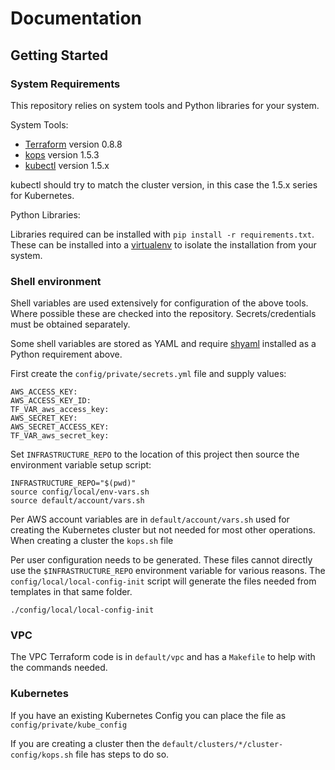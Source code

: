 # Documentation

## Getting Started

### System Requirements

This repository relies on system tools and Python libraries for your system.

System Tools:
* [Terraform](https://www.terraform.io) version 0.8.8
* [kops](https://github.com/kubernetes/kops) version 1.5.3
* [kubectl](https://kubernetes.io/docs/user-guide/kubectl-overview/) version 1.5.x

kubectl should try to match the cluster version, in this case the 1.5.x series for Kubernetes.

Python Libraries:

Libraries required can be installed with `pip install -r requirements.txt`. These can be installed into a [virtualenv](https://virtualenv.pypa.io/en/stable/) to isolate the installation from your system.

### Shell environment

Shell variables are used extensively for configuration of the above tools. Where possible these are checked into the repository. Secrets/credentials must be obtained separately.

Some shell variables are stored as YAML and require [shyaml](https://github.com/0k/shyaml) installed as a Python requirement above.

First create the `config/private/secrets.yml` file and supply values:

```
AWS_ACCESS_KEY:
AWS_ACCESS_KEY_ID:
TF_VAR_aws_access_key:
AWS_SECRET_KEY:
AWS_SECRET_ACCESS_KEY:
TF_VAR_aws_secret_key:
```

Set `INFRASTRUCTURE_REPO` to the location of this project then source the environment variable setup script:

```
INFRASTRUCTURE_REPO="$(pwd)"
source config/local/env-vars.sh
source default/account/vars.sh
```

Per AWS account variables are in `default/account/vars.sh` used for creating the Kubernetes cluster but not needed for most other operations. When creating a cluster the `kops.sh` file

Per user configuration needs to be generated. These files cannot directly use the `$INFRASTRUCTURE_REPO` environment variable for various reasons. The `config/local/local-config-init` script will generate the files needed from templates in that same folder.

```
./config/local/local-config-init
```

### VPC

The VPC Terraform code is in `default/vpc` and has a `Makefile` to help with the commands needed.

### Kubernetes

If you have an existing Kubernetes Config you can place the file as `config/private/kube_config`

If you are creating a cluster then the `default/clusters/*/cluster-config/kops.sh` file has steps to do so.
